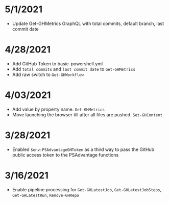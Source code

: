 # 5/1/2021

- Update Get-GHMetrics GraphQL with total commits, default branch, last commit date

# 4/28/2021

- Add GitHub Token to basic-powershell.yml
- Add `total commits` and `last commit date` to `Get-GHMetrics`
- Add raw switch to `Get-GHWorkflow`

# 4/03/2021

- Add value by property name. `Get-GHMetrics`
- Move launching the browser till after all files are pushed. `Set-GHContent`

# 3/28/2021

- Enabled `$env:PSAdvantageGHToken` as a third way to pass the GitHub public access token to the PSAdvantage functions

# 3/16/2021

- Enable pipeline processing for `Get-GHLatestJob`, `Get-GHLatestJobSteps`, `Get-GHLatestRun`, `Remove-GHRepo`